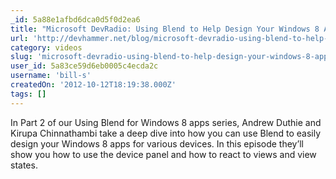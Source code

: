 ```yaml
---
_id: 5a88e1afbd6dca0d5f0d2ea6
title: "Microsoft DevRadio: Using Blend to Help Design Your Windows 8 Apps (Part 2)"
url: 'http://devhammer.net/blog/microsoft-devradio-using-blend-to-help-design-your-windows-8-apps-part-2'
category: videos
slug: 'microsoft-devradio-using-blend-to-help-design-your-windows-8-apps-part-2'
user_id: 5a83ce59d6eb0005c4ecda2c
username: 'bill-s'
createdOn: '2012-10-12T18:19:38.000Z'
tags: []
---
```


In Part 2 of our Using Blend for Windows 8 apps series, Andrew Duthie and Kirupa Chinnathambi take a deep dive into how you can use Blend to easily design your Windows 8 apps for various devices. In this episode they’ll show you how to use the device panel and how to react to views and view states.
